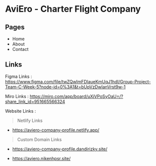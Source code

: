 # AviEro - Charter Flight Company

## Pages

- Home
- About
- Contact

## Links

Figma Links : https://www.figma.com/file/twZQwImFDlaueKmUqJ1hdI/Group-Project-Team-C-Week-5?node-id=0%3A1&t=bUpVzDwIanVrst9w-1

Miro Links : https://miro.com/app/board/uXjVPoSyOaU=/?share_link_id=951665566324

Website Links :

> Netlify Links

- https://aviero-company-profile.netlify.app/

> Custom Domain Links

- https://aviero-company-profile.dandirizky.site/

- https://aviero.nikenhpsr.site/
